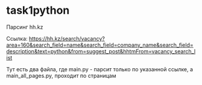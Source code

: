 # task1python
Парсинг hh.kz 

Ссылка:
https://hh.kz/search/vacancy?area=160&search_field=name&search_field=company_name&search_field=description&text=python&from=suggest_post&hhtmFrom=vacancy_search_list

Тут есть два файла, где main.py - парсит только по указанной ссылке, а main_all_pages.py, проходит по страницам
